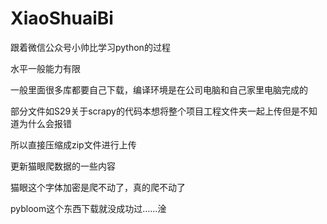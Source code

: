 # XiaoShuaiBi
跟着微信公众号小帅比学习python的过程

水平一般能力有限

一般里面很多库都要自己下载，编译环境是在公司电脑和自己家里电脑完成的

部分文件如S29关于scrapy的代码本想将整个项目工程文件夹一起上传但是不知道为什么会报错

所以直接压缩成zip文件进行上传

更新猫眼爬数据的一些内容

猫眼这个字体加密是爬不动了，真的爬不动了

pybloom这个东西下载就没成功过……淦
